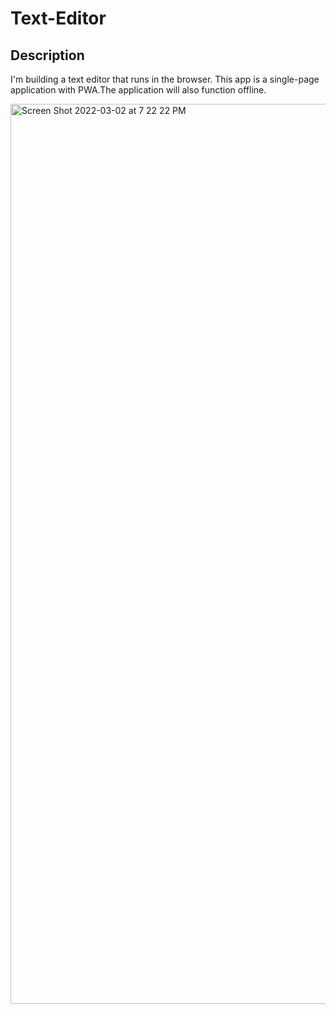 # Text-Editor

## Description 
I'm building a text editor that runs in the browser. This app is a single-page application with PWA.The application will also function offline.

<img width="1440" alt="Screen Shot 2022-03-02 at 7 22 22 PM" src="https://user-images.githubusercontent.com/69438529/156472486-b5cf064a-1587-47cd-a90f-8d4a0ba7b0ce.png">
